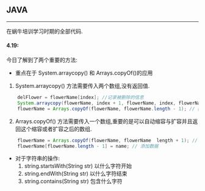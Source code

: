## JAVA

---

在蜗牛培训学习时期的全部代码.

#### 4.19:

今日了解到了两个重要的方法:

- 重点在于 System.arraycopy() 和 Arrays.copyOf()的应用

1. System.arraycopy() 方法需要传入两个数组,没有返回值.

```java
    delFlower = flowerName[index]; //记录被删除的信息
    System.arraycopy(flowerName, index + 1, flowerName, index, flowerName.length- 1 - index); // 数组之间的切片复制
    flowerName = Arrays.copyOf(flowerName, flowerName.length - 1); // 数组缩容
```

2. Arrays.copyOf() 方法需要传入一个数组,重要的是可以自动缩容与扩容并且返回这个缩容或者扩容之后的数组.

```Java
    flowerName = Arrays.copyOf(flowerName, flowerName  length + 1); // 数组扩容
    flowerName[flowerName.length - 1] = name; // 添加数据
```

- 对于字符串的操作:
  1. string.startsWith(String str) 以什么字符开始
  2. string.endWith(String str) 以什么字符结束
  3. string.contains(String str) 包含什么字符
